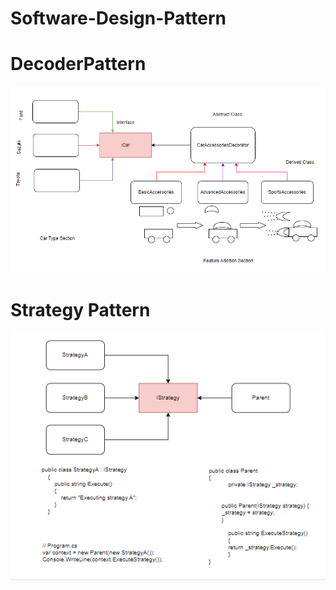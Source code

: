 # Software-Design-Pattern
# DecoderPattern
![alt text](Photo/DecoderPattern.PNG)

# Strategy Pattern
![alt text](Photo/Strategy.PNG)



